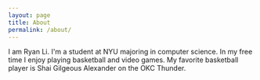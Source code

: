 ```yaml
---
layout: page
title: About
permalink: /about/
---
```


I am Ryan Li.  I'm a student at NYU majoring in computer science.  In my free time I enjoy playing basketball and video games.  My favorite basketball player is Shai Gilgeous Alexander on the OKC Thunder.

